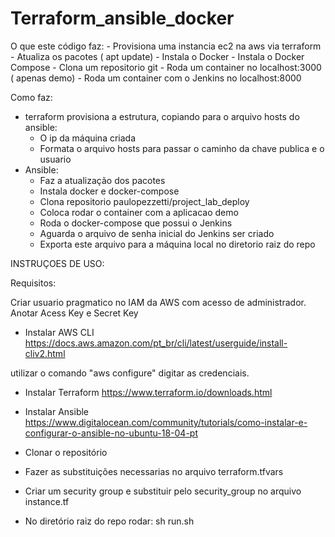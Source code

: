 # Terraform_ansible_docker
O que este código faz:
     - Provisiona uma instancia ec2 na aws via terraform
     - Atualiza os pacotes ( apt update)
        - Instala o Docker
        - Instala o Docker Compose
        - Clona um repositorio git
        - Roda um container no localhost:3000 ( apenas demo)
        - Roda um container com o Jenkins no localhost:8000

Como faz:
  -  terraform provisiona a estrutura, copiando para o arquivo hosts do ansible:
        - O ip da máquina criada
        - Formata o arquivo hosts para passar o caminho da chave publica e o usuario
  -  Ansible:
        - Faz a atualização dos pacotes
        - Instala docker e docker-compose
        - Clona repositorio paulopezzetti/project_lab_deploy
        - Coloca rodar o container com a aplicacao demo
        - Roda o docker-compose que possui o Jenkins 
        - Aguarda o arquivo de senha inicial do Jenkins ser criado
        - Exporta este arquivo para a máquina local no diretorio raiz do repo

INSTRUÇOES DE USO:

Requisitos:

Criar usuario pragmatico no IAM da AWS com acesso de administrador.
Anotar Acess Key e Secret Key

  - Instalar AWS CLI
https://docs.aws.amazon.com/pt_br/cli/latest/userguide/install-cliv2.html

utilizar o comando "aws configure"
digitar as credenciais.

  - Instalar Terraform
https://www.terraform.io/downloads.html

  - Instalar Ansible
https://www.digitalocean.com/community/tutorials/como-instalar-e-configurar-o-ansible-no-ubuntu-18-04-pt

  -  Clonar o repositório
  -  Fazer as substituições necessarias no arquivo terraform.tfvars
  -  Criar um security group e substituir pelo security_group no arquivo instance.tf
  -  No diretório raiz do repo rodar:
        sh run.sh
